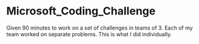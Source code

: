 # Microsoft_Coding_Challenge
Given 90 minutes to work on a set of challenges in teams of 3. Each of my team worked on separate problems. This is what I did individually.
